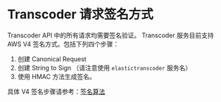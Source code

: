 # Transcoder 请求签名方式

Transcoder API 中的所有请求均需要签名验证。
Transcoder 服务目前支持 AWS V4 签名方式。包括下列四个步骤：
1. 创建 Canonical Request
2. 创建 String to Sign （请注意使用 `elastictranscoder` 服务名）
3. 使用 HMAC 方法生成签名。

具体 V4 签名步骤请参考：[签名算法](doc/s2/signature/signature.md#添加version-4-签名：)
